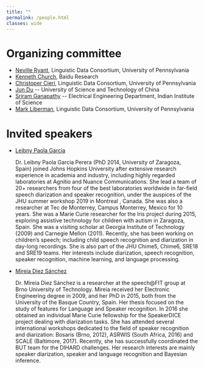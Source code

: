 ```yaml
---
title: ""
permalink: /people.html
classes: wide
---
```


# Organizing committee

* [Neville Ryant](https://scholar.google.com/citations?user=bckldv8AAAAJ&hl=en), Linguistic Data Consortium, University of Pennsylvania
* [Kenneth Church](http://research.baidu.com/People/index-view?id=115), Baidu Research
* [Christoper Cieri](https://www.ldc.upenn.edu/staff/christopher-cieri), Linguistic Data Consortium, University of Pennsylvania
* [Jun Du](http://staff.ustc.edu.cn/~jundu/)  --  University of Science and Technology of China
* [Sriram Ganapathy](http://www.leap.ee.iisc.ac.in/sriram/)  --  Electrical Engineering Department, Indian Institute of Science
* [Mark Liberman](https://www.ling.upenn.edu/~myl/), Linguistic Data Consortium, University of Pennsylvania


# Invited speakers

- [Leibny Paola Garcia](https://scholar.google.com/citations?user=fAXgPckAAAAJ&hl=en)

  Dr. Leibny Paola Garcia Perera (PhD 2014, University of Zaragoza, Spain) joined Johns Hopkins
  University after extensive research experience in academia and industry, including highly
  regarded laboratories at Agnitio and Nuance Communications.  She lead a team of 20+ researchers
  from four of the best laboratories worldwide in far-field speech diarization and speaker
  recognition, under the auspices of the JHU summer workshop 2019 in Montreal , Canada. She was
  also a researcher at Tec de Monterrey, Campus Monterrey, Mexico for 10 years. She was a Marie
  Curie researcher for the Iris project during 2015, exploring assistive technology for children
  with autism in Zaragoza, Spain. She was a visiting scholar at Georgia Institute of Technology
  (2009) and Carnegie Mellon (2011). Recently, she has been working on children’s speech; including
  child speech recognition and diarization in day-long recordings. She is also part of the JHU Chime5,
  Chime6, SRE18 and SRE19 teams. Her interests include diarization, speech recognition, speaker
  recognition, machine learning, and language processing.
  
  
- [Mireia Diez Sánchez](https://www.fit.vut.cz/person/mireia/.en)

  Dr. Mireia Diez Sánchez is a researcher at the speech@FIT group at Brno University of Technology. 
  Mireia received her Electronic Engineering degree in 2009, and her PhD in 2015, both from the 
  University of the Basque Country, Spain. Her thesis focused on the study of features for Language 
  and Speaker recognition. In 2016 she obtained an individual Marie Curie fellowship for the SpeakerDICE 
  project dealing with diarization tasks.
  She has attended several international workshops dedicated to the field of speaker recognition and 
  diarization: Bosaris (Brno, 2012), ASRWIS (South Africa, 2016) and SCALE (Baltimore, 2017). Recently, 
  she has successfully coordinated the BUT team for the DIHARD challenges. Her research interests are 
  mainly speaker diarization, speaker and language recognition and Bayesian inference. 
